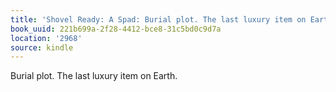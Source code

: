 ```yaml
---
title: 'Shovel Ready: A Spad: Burial plot. The last luxury item on Earth.'
book_uuid: 221b699a-2f28-4412-bce8-31c5bd0c9d7a
location: '2968'
source: kindle
---
```


Burial plot. The last luxury item on Earth.